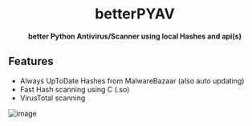<div align=center>  
  
  # betterPYAV   
     
  **better Python Antivirus/Scanner using local Hashes and api(s)**   
  
</div>

## Features
- Always UpToDate Hashes from MalwareBazaar (also auto updating)
- Fast Hash scanning using C (.so)
- VirusTotal scanning

![image](https://github.com/cookie0o/betterPYAV/assets/81589649/166137eb-ab6e-4043-9c8e-a64c3eba30a0)
